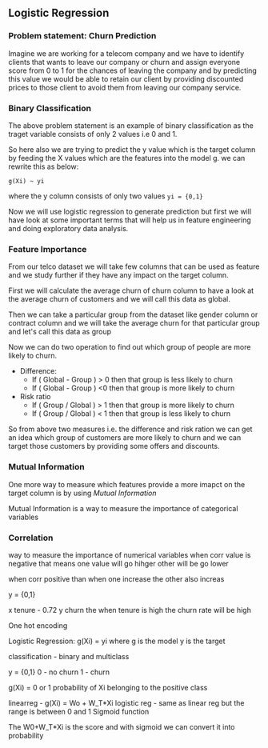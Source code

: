 ## Logistic Regression

### Problem statement: Churn Prediction
Imagine we are working for a telecom company and we have to identify clients that wants to leave our company or churn and assign everyone score from 0 to 1 for the chances of leaving the company and by predicting this value we would be able to retain our client by providing discounted prices to those client to avoid them from leaving our company service.

### Binary Classification
The above problem statement is an example of binary classification as the traget variable consists of only 2 values i.e 0 and 1.

So here also we are trying to predict the y value which is the target column by feeding the X values which are the features into the model g. we can rewrite this as below:
```
g(Xi) ~ yi
```
where the y column consists of only two values ```yi = {0,1}```

Now we will use logistic regression to generate prediction but first we will have look at some important terms that will help us in feature engineering and doing exploratory data analysis.

### Feature Importance
From our telco dataset we will take few columns that can be used as feature and we study further if they have any impact on the target column.

First we will calculate the average churn of churn column to have a look at the average churn of customers and we will call this data as global.

Then we can take a particular group from the dataset like gender column or contract column and we will take the average churn for that particular group and let's call this data as group

Now we can do two operation to find out which group of people are more likely to churn.

-  Difference:
    - If ( Global - Group ) > 0 then that group is less likely to churn
    - If ( Global - Group ) <0 then that group is more likely to churn
- Risk ratio
    - If ( Group / Global ) > 1 then that group is more likely to churn
    - If ( Group / Global ) < 1 then that group is less likely to churn

So from above two measures i.e. the difference and risk ration we can get an idea which group of customers are more likely to churn and we can target those customers by providing some offers and discounts.

### Mutual Information
One more way to measure which features provide a more imapct on the target column is by using *Mutual Information* 

Mutual Information is a way to measure the importance of categorical variables

### Correlation
way to measure the importance of numerical variables
when corr value is negative that means one value will go hihger other will be go lower

when corr positive than when one increase the other also increas

y = {0,1}

x tenure - 0.72
y churn 
the when tenure is high the churn rate will be high

One hot encoding


Logistic Regression:
g(Xi) = yi
where g is the model 
y is the target

classification - binary and multiclass

y = {0,1}
0 - no churn
1 - churn

g(Xi) = 0 or 1
probability of Xi belonging to the positive class

linearreg - g(Xi) = Wo + W_T*Xi
logistic reg - same as linear reg but the range is between 0 and 1
Sigmoid function


The W0+W_T*Xi is the score and with sigmoid we can convert it into probability

